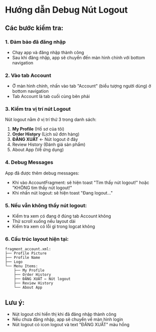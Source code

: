 # Hướng dẫn Debug Nút Logout

## Các bước kiểm tra:

### 1. Đảm bảo đã đăng nhập
- Chạy app và đăng nhập thành công
- Sau khi đăng nhập, app sẽ chuyển đến màn hình chính với bottom navigation

### 2. Vào tab Account
- Ở màn hình chính, nhấn vào tab "Account" (biểu tượng người dùng) ở bottom navigation
- Tab Account là tab cuối cùng bên phải

### 3. Kiểm tra vị trí nút Logout
Nút logout nằm ở vị trí thứ 3 trong danh sách:
1. **My Profile** (Hồ sơ của tôi)
2. **Order History** (Lịch sử đơn hàng)  
3. **ĐĂNG XUẤT** ← Nút logout ở đây
4. Review History (Đánh giá sản phẩm)
5. About App (Về ứng dụng)

### 4. Debug Messages
App đã được thêm debug messages:
- Khi vào AccountFragment: sẽ hiện toast "Tìm thấy nút logout!" hoặc "KHÔNG tìm thấy nút logout!"
- Khi nhấn nút logout: sẽ hiện toast "Đang logout..."

### 5. Nếu vẫn không thấy nút logout:
- Kiểm tra xem có đang ở đúng tab Account không
- Thử scroll xuống nếu layout dài
- Kiểm tra xem có lỗi gì trong logcat không

### 6. Cấu trúc layout hiện tại:
```
fragment_account.xml:
├── Profile Picture
├── Profile Name  
├── Logo
└── Menu Items:
    ├── My Profile
    ├── Order History
    ├── ĐĂNG XUẤT ← Nút logout
    ├── Review History
    └── About App
```

## Lưu ý:
- Nút logout chỉ hiển thị khi đã đăng nhập thành công
- Nếu chưa đăng nhập, app sẽ chuyển về màn hình login
- Nút logout có icon logout và text "ĐĂNG XUẤT" màu hồng 